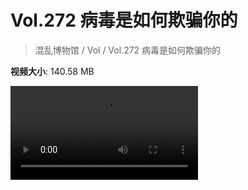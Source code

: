 # Vol.272 病毒是如何欺骗你的

> 混乱博物馆 / Vol / Vol.272 病毒是如何欺骗你的

**视频大小**: 140.58 MB

<div class="video"><video src="https://file.hsyhx.top/archive/272.mp4" controls preload>🤔 您的浏览器不支持 video 标签</video></div>